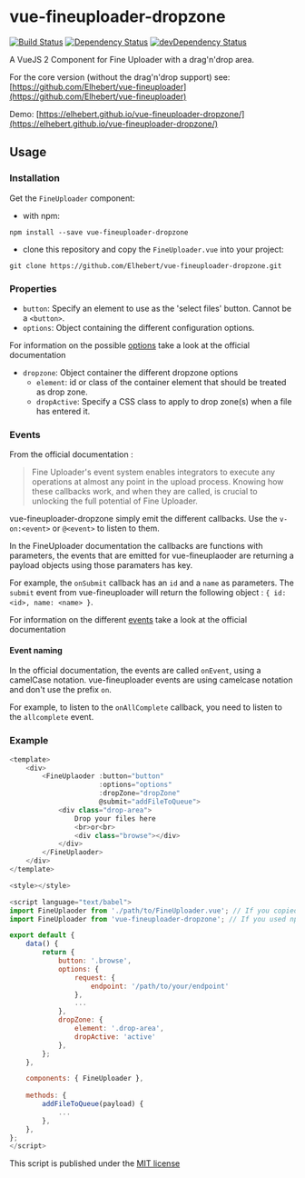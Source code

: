 # vue-fineuploader-dropzone

[![Build Status](https://travis-ci.org/Elhebert/vue-fineuploader-dropzone.svg?branch=master)](https://travis-ci.org/Elhebert/vue-fineuploader-dropzone)
[![Dependency Status](https://david-dm.org/Elhebert/vue-fineuploader-dropzone.svg)](https://david-dm.org/Elhebert/vue-fineuploader-dropzone)
[![devDependency Status](https://david-dm.org/Elhebert/vue-fineuploader-dropzone/dev-status.svg)](https://david-dm.org/Elhebert/vue-fineuploader-dropzone?type=dev)

A VueJS 2 Component for Fine Uploader with a drag'n'drop area.

For the core version (without the drag'n'drop support) see: [https://github.com/Elhebert/vue-fineuploader](https://github.com/Elhebert/vue-fineuploader)

Demo: [https://elhebert.github.io/vue-fineuploader-dropzone/](https://elhebert.github.io/vue-fineuploader-dropzone/)

## Usage

### Installation

Get the `FineUploader` component:

- with npm:
```
npm install --save vue-fineuploader-dropzone
```
- clone this repository and copy the `FineUploader.vue` into your project:
```
git clone https://github.com/Elhebert/vue-fineuploader-dropzone.git
```


### Properties

- `button`: Specify an element to use as the 'select files' button. Cannot be a `<button>`.
- `options`: Object containing the different configuration options.

For information on the possible [options](http://docs.fineuploader.com/branch/master/api/options.html) take a look at the official documentation

- `dropzone`: Object container the different dropzone options
    - `element`: id or class of the container element that should be treated as drop zone.
    - `dropActive`: Specify a CSS class to apply to drop zone(s) when a file has entered it.

### Events

From the official documentation :
> Fine Uploader's event system enables integrators to execute any operations at almost any point in the upload process. Knowing how these callbacks work, and when they are called, is crucial to unlocking the full potential of Fine Uploader.

vue-fineuploader-dropzone simply emit the different callbacks. Use the `v-on:<event>` or `@<event>` to listen to them.

In the FineUploader documentation the callbacks are functions with parameters, the events that are emitted for vue-fineuplaoder are returning a payload objects using those paramaters has key.

For example, the `onSubmit` callback has an `id` and a `name` as parameters. The `submit` event from vue-fineuploader will return the following object : `{ id: <id>, name: <name> }`.


For information on the different [events](http://docs.fineuploader.com/branch/master/api/events.html) take a look at the official documentation


#### Event naming

In the official documentation, the events are called `onEvent`, using a camelCase notation. vue-fineuploader events are using camelcase notation and don't use the prefix `on`.

For example, to listen to the `onAllComplete` callback, you need to listen to the `allcomplete` event.

### Example

```js
<template>
    <div>
        <FineUplaoder :button="button" 
                      :options="options" 
                      :dropZone="dropZone"
                      @submit="addFileToQueue">
            <div class="drop-area">
                Drop your files here
                <br>or<br>
                <div class="browse"></div>
            </div>
        </FineUplaoder>
    </div>
</template>

<style></style>

<script language="text/babel">
import FineUplaoder from './path/to/FineUploader.vue'; // If you copied the component into your project
import FineUploader from 'vue-fineuploader-dropzone'; // If you used npm to install the component

export default {
    data() {
        return {
            button: '.browse',
            options: {
                request: {
                    endpoint: '/path/to/your/endpoint'
                },
                ...
            },
            dropZone: {
                element: '.drop-area',
                dropActive: 'active'
            },
        };
    },

    components: { FineUploader },
    
    methods: {
        addFileToQueue(payload) {
            ...
        },
    },
};
</script>
```

This script is published under the [MIT license](./LICENSE)
